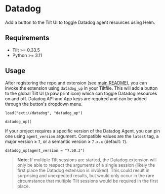 # Datadog

Add a button to the Tilt UI to toggle Datadog agent resources using Helm.

## Requirements

- Tilt >= 0.33.5
- Python >= 3.11

## Usage

After registering the repo and extension (see [main README](../README.md)), you can invoke the extension using
`datadog_up` in your Tiltfile. This will add a button to the global Tilt UI (a paw print icon) which can toggle
Datadog resources on and off. Datadog API and App keys are required and can be added through the button's dropdown menu.

```starlark
load("ext://datadog", "datadog_up")

datadog_up()
```

If your project requires a specific version of the Datadog Agent, you can pin one using `agent_version` argument. 
Compatible values are the `latest` tag, a major version ≥ `7`, or a semantic version ≥ `7.x.x` (default: `7`).

```starlark
datadog_up(agent_version = "7.50.3")
```

> **Note**: If multiple Tilt sessions are started, the Datadog extension will only be able to respect the arguments 
> of a single session (likely the first place the Datadog extension is invoked). This could result in surprising and 
> unexpected results, but would only occur in the rare circumstance that multiple Tilt sessions would be required in 
> the first place.
